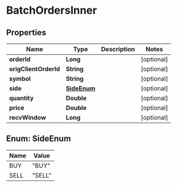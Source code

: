 

# BatchOrdersInner


## Properties

| Name | Type | Description | Notes |
|------------ | ------------- | ------------- | -------------|
|**orderId** | **Long** |  |  [optional] |
|**origClientOrderId** | **String** |  |  [optional] |
|**symbol** | **String** |  |  [optional] |
|**side** | [**SideEnum**](#SideEnum) |  |  [optional] |
|**quantity** | **Double** |  |  [optional] |
|**price** | **Double** |  |  [optional] |
|**recvWindow** | **Long** |  |  [optional] |



## Enum: SideEnum

| Name | Value |
|---- | -----|
| BUY | &quot;BUY&quot; |
| SELL | &quot;SELL&quot; |



